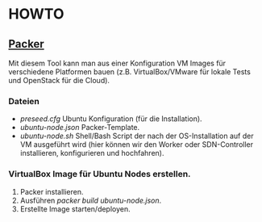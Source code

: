 # HOWTO

## [Packer](https://www.packer.io)
Mit diesem Tool kann man aus einer Konfiguration VM Images für verschiedene Platformen bauen (z.B. VirtualBox/VMware für lokale Tests und OpenStack für die Cloud).

### Dateien
* _preseed.cfg_ Ubuntu Konfiguration (für die Installation).
* _ubuntu-node.json_ Packer-Template.
* _ubuntu-node.sh_ Shell/Bash Script der nach der OS-Installation auf der VM ausgeführt wird (hier können wir den Worker oder SDN-Controller installieren, konfigurieren und hochfahren).

### VirtualBox Image für Ubuntu Nodes erstellen.

1. Packer installieren.
2. Ausführen _packer build ubuntu-node.json_.
3. Erstellte Image starten/deployen.

